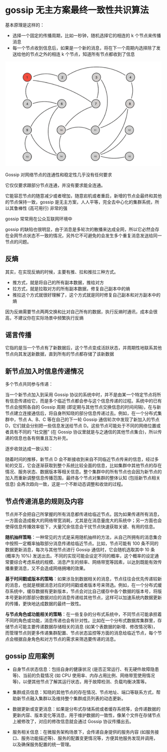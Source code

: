 # gossip 无主方案最终一致性共识算法

基本原理是这样的：
- 选择一个固定的传播周期，比如一秒钟，随机选择它的相连的 k 个节点来传播消息
- 每一个节点收到信息后，如果是一个新的消息，将在下一个周期内选择除了发送给他的节点之外的相连 k 个节点，知道所有节点都收到了信息

![gossip1](./gossip1.gif)

Gossip 对网络节点的连通性和稳定性几乎没有任何要求

它仅仅要求跟部分节点连通，并没有要求能全连通。

它能容忍节点的随意减少或者增加，随意宕机或者重启，新增的节点会最终和其他的节点保持一致，gossip 是无主方案，人人平等，完全去中心化的集群系统，所以其鲁棒性 (高可用行) 非常的强

gossip 常常用在公众互联网环境中

gossip 的缺陷也很明显，由于消息是多轮次的散播来达成全网，所以它必然会存在全网节点状态不一致的情况，另外它不可避免的会发生多个重复消息发送给同一节点的问题。
## 反熵
其实，在实现反熵的时候，主要有推、拉和推拉三种方式。

- 推方式，就是将自己的所有副本数据，推给对方
- 拉方式，就是拉取对方的所有副本数据，修复自己副本中的熵
- 推拉这个方式就很好理解了，这个方式就是同时修复自己副本和对方副本中的熵

因为反熵需要节点两两交换和比对自己所有的数据，执行反熵时通讯，成本会很高，不建议你在实际场景中频繁执行反熵
## 谣言传播
它指的是当一个节点有了新数据后，这个节点变成活跃状态，并周期性地联系其他节点向其发送新数据，直到所有的节点都存储了该新数据


## 新节点加入时信息传递情况
多个节点共同参与传递：

当一个新节点加入到采用 Gossip 协议的系统中时，并不是由某一个特定节点将所有信息传递给它，而是多个临近节点都会参与这个信息传递的过程。系统中的已有节点会按照各自的 Gossip 周期 (即定期与其他节点交换信息的时间间隔)，在与新节点建立连接通信后，将自身所知晓的部分信息传递过去。例如，在一个分布式集群中，节点 A、B、C 等在自己的下一轮 Gossip 通信轮次中发现了新加入的节点 D，它们就会分别把一些信息发送给节点 D。这些节点可能处于不同的网络位置或者具有不同的 “社交圈” (在 Gossip 协议里就是与之通信的其他节点集合)，所以传递的信息也各有侧重且互为补充。

逐步收敛达成一致认知：

随着时间的推移，新节点 D 会不断接收到来自不同临近节点传来的信息，经过多轮的交互，它会逐渐获取到整个系统比较全面的信息，比如集群中其他节点的存在情况、服务状态、数据版本等相关信息。整个集群中的所有节点也会因为新节点的加入而重新调整信息传播范围，最终各个节点对集群的整体认知 (包括新节点相关信息) 会再次趋向一致，这是一个不断动态调整和收敛的过程。
## 节点传递消息的规则及内容
节点并不会把自己所掌握的所有消息都传递给临近节点。因为如果传递所有消息，一方面会造成极大的网络带宽消耗，尤其是在消息量庞大的系统中；另一方面也会使得信息传播效率低下，大量冗余信息会干扰节点快速获取关键、有用的信息。

**随机抽样策略**：一种常见的方式是采用随机抽样的方法，从自己所拥有的消息集合中按照一定概率抽取部分消息传递给临近节点。比如，节点可能有 100 条不同的数据更新消息，每次与其他节点进行 Gossip 通信时，它会随机选取其中 10 条 (概率为 10%) 发送出去。不同的实现可能会设定不同的概率，这个概率的设定通常要综合考虑系统的规模、消息产生的频率、网络带宽等因素，以达到既能有效传播重要消息，又不会造成网络拥堵的效果。

**基于时间戳或版本的策略**：如果涉及到数据相关的消息，节点往往会优先传递较新的消息，也就是根据消息对应的时间戳或者版本号来筛选。例如，在一个分布式缓存系统中，缓存数据有更新版本，节点会对比自己缓存中各个数据的版本号，将版本号更新的那部分数据对应的消息传递给其他节点，这样可以加速系统内数据更新的传播，更快地达成数据的最终一致性。

**与节点角色或功能相关的策略**：在一些复杂的分布式系统中，不同节点可能承担着不同的角色或功能，消息传递也会有针对性。比如在一个分布式数据库集群里，存储节点可能主要传递数据存储相关的消息 (如某个表数据的新增、修改情况等)，而管理节点则更多传递集群配置、节点状态监控等方面的消息给临近节点，每个节点会根据自身角色和对方节点的需求来筛选要传递的消息。
## gossip 应用案例

- 自身节点状态信息：包括自身的健康状况 (是否正常运行、有无硬件故障隐患等)、当前的负载情况 (如 CPU 使用率、内存占用比例、网络带宽使用情况等)，以便其他节点了解其运行状态，用于故障检测、负载均衡决策等。

- 集群成员信息：知晓的其他节点的存在情况、节点地址、端口等联系方式，帮助新节点融入集群以及维持整个集群成员列表的动态更新。

- 数据更新或变更消息：如果是分布式存储系统或者缓存系统等，会传递数据的更新内容、版本变化等消息，用于维护数据的一致性，像某个文件在存储节点上被修改了，对应的修改信息就会通过 Gossip 协议传播出去。

- 服务相关信息：在微服务架构场景下，会传递自身提供的服务内容 (如服务接口、服务功能描述等)、服务的配置变更情况等，方便其他服务发现并调用，以及确保服务配置的统一管理。